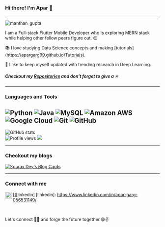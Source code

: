 ### Hi there! I'm Apar 👋


---
![manthan_gupta](https://user-images.githubusercontent.com/42516515/97008708-cfa9fd80-1560-11eb-8b6c-6872b346f306.gif)

I am a Full-stack Flutter Mobile Developer who is exploring MERN stack while helping other fellow peers figure out. :wink:
 
 :books: I love studying Data Science concepts and making [tutorials] (https://apargarg99.github.io/Tutorials).
 
 🌱 I like to keep myself updated with trending research in Deep Learning.
 

#### *Checkout my <a href="https://github.com/AparGarg99">Repositories</a> and don't forget to give a :star:*
---

### Languages and Tools
![Python](https://img.shields.io/badge/-Python-black?style=flat-square&logo=Python)
![Java](https://img.shields.io/badge/-java-E34A86?style=flat-square&logo=java)
![MySQL](https://img.shields.io/badge/-MySQL-black?style=flat-square&logo=mysql)
![Amazon AWS](https://img.shields.io/badge/Amazon%20AWS-232F3E?style=flat-square&logo=amazon-aws)
![Google Cloud](https://img.shields.io/badge/Google%20Cloud-black?style=flat-square&logo=google-cloud)
![Git](https://img.shields.io/badge/-Git-black?style=flat-square&logo=git)
![GitHub](https://img.shields.io/badge/-GitHub-181717?style=flat-square&logo=github)
---

![GitHub stats](https://github-readme-stats.vercel.app/api?username=AparGarg99&show_icons=true&hide_border=true)
<br/>
![Profile views](https://gpvc.arturio.dev/AparGarg99)  <img src="https://img.shields.io/github/followers/AparGarg99?label=Follow" style=" float:left, margin-right:10px" />

---
### Checkout my blogs

[![Sourav Dey's Blog Cards](https://github-cards-external-blogs.souravdey777.vercel.app/getMediumBlogs?username=@apargarg99&type=horizontal)](https://medium.com/@apargarg99)

---

### Connect with me
[<img align="left" alt="AparGarg99 | LinkedIn" width="22px" src="https://cdn.jsdelivr.net/npm/simple-icons@v3/icons/linkedin.svg" />][linkedin]
[linkedin]: https://www.linkedin.com/in/apar-garg-056531149/

<br/>

Let's connect 👨‍💻 and forge the future together.😁✌
